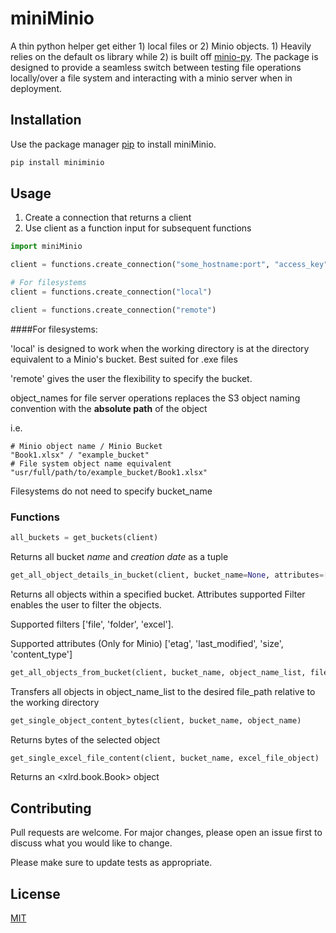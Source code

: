 # miniMinio

A thin python helper get either 1) local files or 2) Minio objects. 1) Heavily relies on the default os library while 2) is built off [minio-py](https://github.com/minio/minio-py). The package is designed to provide a seamless switch between testing file operations locally/over a file system and interacting with a minio server when in deployment.

## Installation

Use the package manager [pip](https://pip.pypa.io/en/stable/) to install miniMinio.

```bash
pip install miniminio
```

## Usage

1. Create a connection that returns a client
2. Use client as a function input for subsequent functions

```python
import miniMinio

client = functions.create_connection("some_hostname:port", "access_key", "secret_key")

# For filesystems
client = functions.create_connection("local")

client = functions.create_connection("remote")

```
####For filesystems:

'local' is designed to work when the working directory is at the directory equivalent to a Minio's bucket. Best suited for .exe files

'remote' gives the user the flexibility to specify the bucket.

object_names for file server operations replaces the S3 object naming convention with the **absolute path** of the object

i.e.
```
# Minio object name / Minio Bucket
"Book1.xlsx" / "example_bucket"
# File system object name equivalent
"usr/full/path/to/example_bucket/Book1.xlsx"
```

Filesystems do not need to specify bucket_name

### Functions

```python
all_buckets = get_buckets(client)
```
Returns all bucket *name* and *creation date* as a tuple
```python
get_all_object_details_in_bucket(client, bucket_name=None, attributes=["object_name", "last_modified"], filter_object=("file", "folder"))
```
Returns all objects within a specified bucket. Attributes supported  Filter enables the user to filter the objects. 

Supported filters ['file', 'folder', 'excel']. 

Supported attributes (Only for Minio) ['etag', 'last_modified', 'size', 'content_type']
```python
get_all_objects_from_bucket(client, bucket_name, object_name_list, file_path)
```
Transfers all objects in object_name_list to the desired file_path relative to the working directory
```python
get_single_object_content_bytes(client, bucket_name, object_name)
```
Returns bytes of the selected object
```python
get_single_excel_file_content(client, bucket_name, excel_file_object)
```
Returns an <xlrd.book.Book> object

## Contributing
Pull requests are welcome. For major changes, please open an issue first to discuss what you would like to change.

Please make sure to update tests as appropriate.

## License
[MIT](https://choosealicense.com/licenses/mit/) 


